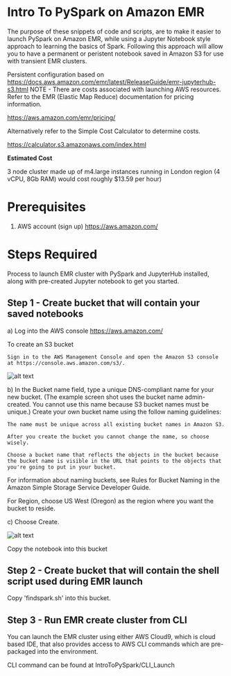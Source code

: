 # Intro To PySpark on Amazon EMR

The purpose of these snippets of code and scripts, are to make it easier to launch PySpark on Amazon EMR, while using a Jupyter Notebook style approach to learning the basics of Spark. Following this approach will allow you to have a permanent or peristent notebook saved in Amazon S3 for use with transient EMR clusters.

Persistent configuration based on https://docs.aws.amazon.com/emr/latest/ReleaseGuide/emr-jupyterhub-s3.html
NOTE - There are costs associated with launching AWS resources. Refer to the EMR (Elastic Map Reduce) documentation for pricing information.

https://aws.amazon.com/emr/pricing/

Alternatively refer to the Simple Cost Calculator to determine costs.

https://calculator.s3.amazonaws.com/index.html

**Estimated Cost**

3 node cluster made up of m4.large instances running in London region (4 vCPU, 8Gb RAM) would cost roughly $13.59 per hour)

# Prerequisites
1) AWS account (sign up) https://aws.amazon.com/

# Steps Required
Process to launch EMR cluster with PySpark and JupyterHub installed, along with pre-created Jupyter notebook to get you started.
## Step 1 - Create bucket that will contain your saved notebooks
a) Log into the AWS console https://aws.amazon.com/

To create an S3 bucket

    Sign in to the AWS Management Console and open the Amazon S3 console at https://console.aws.amazon.com/s3/.


![alt text](https://docs.aws.amazon.com/AmazonS3/latest/gsg/images/create-bucket.png)




b) In the Bucket name field, type a unique DNS-compliant name for your new bucket. (The example screen shot uses the bucket name admin-created. You cannot use this name because S3 bucket names must be unique.) Create your own bucket name using the follow naming guidelines:

    The name must be unique across all existing bucket names in Amazon S3.

    After you create the bucket you cannot change the name, so choose wisely.

    Choose a bucket name that reflects the objects in the bucket because the bucket name is visible in the URL that points to the objects that you're going to put in your bucket.

For information about naming buckets, see Rules for Bucket Naming in the Amazon Simple Storage Service Developer Guide.

For Region, choose US West (Oregon) as the region where you want the bucket to reside.

c) Choose Create.

![alt text](https://docs.aws.amazon.com/AmazonS3/latest/gsg/images/gsg-create-bucket-name-region.png)



Copy the notebook into this bucket
## Step 2 - Create bucket that will contain the shell script used during EMR launch
Copy 'findspark.sh' into this bucket.
## Step 3 - Run EMR create cluster from CLI
You can launch the EMR cluster using either AWS Cloud9, which is cloud based IDE, that also provides access to AWS CLI commands which are pre-packaged into the environment.

CLI command can be found at IntroToPySpark/CLI_Launch
      

